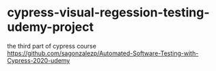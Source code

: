 # cypress-visual-regession-testing-udemy-project
the third part of cypress course https://github.com/sagonzalezp/Automated-Software-Testing-with-Cypress-2020-udemy

